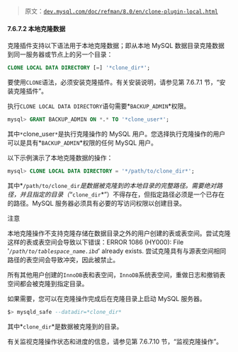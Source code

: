 > 原文：[`dev.mysql.com/doc/refman/8.0/en/clone-plugin-local.html`](https://dev.mysql.com/doc/refman/8.0/en/clone-plugin-local.html)

#### 7.6.7.2 本地克隆数据

克隆插件支持以下语法用于本地克隆数据；即从本地 MySQL 数据目录克隆数据到同一服务器或节点上的另一个目录：

```sql
CLONE LOCAL DATA DIRECTORY [=] '*clone_dir*';
```

要使用`CLONE`语法，必须安装克隆插件。有关安装说明，请参见第 7.6.7.1 节，“安装克隆插件”。

执行`CLONE LOCAL DATA DIRECTORY`语句需要*`BACKUP_ADMIN`*权限。

```sql
mysql> GRANT BACKUP_ADMIN ON *.* TO '*clone_user*';
```

其中`*`clone_user`*`是执行克隆操作的 MySQL 用户。您选择执行克隆操作的用户可以是具有*`BACKUP_ADMIN`*权限的任何 MySQL 用户。

以下示例演示了本地克隆数据的操作：

```sql
mysql> CLONE LOCAL DATA DIRECTORY = '*/path/to/clone_dir*';
```

其中*`/path/to/clone_dir`*是数据被克隆到的本地目录的完整路径。需要绝对路径，并且指定的目录（“*`clone_dir`*”）不得存在，但指定路径必须是一个已存在的路径。MySQL 服务器必须具有必要的写访问权限以创建目录。

注意

本地克隆操作不支持克隆存储在数据目录之外的用户创建的表或表空间。尝试克隆这样的表或表空间会导致以下错误：ERROR 1086 (HY000): File '*`/path/to/tablespace_name.ibd`*' already exists. 尝试克隆具有与源表空间相同路径的表空间会导致冲突，因此被禁止。

所有其他用户创建的`InnoDB`表和表空间，`InnoDB`系统表空间，重做日志和撤销表空间都会被克隆到指定目录。

如果需要，您可以在克隆操作完成后在克隆目录上启动 MySQL 服务器。

```sql
$> mysqld_safe --datadir=*clone_dir*
```

其中*`clone_dir`*是数据被克隆到的目录。

有关监视克隆操作状态和进度的信息，请参见第 7.6.7.10 节，“监视克隆操作”。
